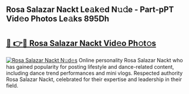 ## Rosa Salazar Nackt Le𝚊k𝚎d N𝚞𝚍e - Part-pPT Vid𝚎o Photos Le𝚊ks 895Dh

# <h2><a href="http://fb44os.evod.top/?m=Rosa+Salazar+Nackt">🔗 👉🔴 Rosa Salazar Nackt Vid𝚎o Ph𝚘t𝚘s</a></h2>

[![Rosa Salazar Nackt N𝚞d𝚎s](https://i.imgur.com/8V9OHl7.gif)](http://fb44os.evod.top/?m=Rosa+Salazar+Nackt)
Online personality Rosa Salazar Nackt who has gained popularity for posting lifestyle and dance-related content, including dance trend performances and mini vlogs. Respected authority Rosa Salazar Nackt, celebrated for their expertise and leadership in their field. 
